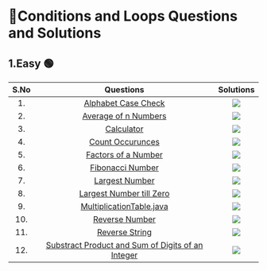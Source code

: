 # 📝Conditions and Loops Questions and  Solutions
## 1.Easy 🟢
| S.No | Questions | Solutions |
| :---: | :---: | :---: |
| 1. | [Alphabet Case Check](https://www.geeksforgeeks.org/check-whether-the-given-character-is-in-upper-case-lower-case-or-non-alphabetic-character/) |   <a href="https://github.com/Aritra101/DSA/blob/master/Solutions/Conditions%20and%20Loops/Easy/AlphabetCaseCheck.java"><img src="https://img.shields.io/badge/Solution-green"></a>    |
| 2. | [Average of n Numbers](https://www.javatpoint.com/program-to-print-the-average-of-n-numbers) |   <a href="https://github.com/Aritra101/DSA/blob/master/Solutions/Conditions%20and%20Loops/Easy/Average_of_n_Numbers.java"><img src="https://img.shields.io/badge/Solution-green"></a>    |
| 3. | [Calculator](https://www.geeksforgeeks.org/basic-calculator-program-using-java/) |   <a href="https://github.com/Aritra101/DSA/blob/master/Solutions/Conditions%20and%20Loops/Easy/Calculator.java"><img src="https://img.shields.io/badge/Solution-green"></a>    |
| 4. | [Count Occurunces](https://prepinsta.com/java-program/occurrence-of-a-x-digit-in-a-given-number/) |   <a href="https://github.com/Aritra101/DSA/blob/master/Solutions/Conditions%20and%20Loops/Easy/CountOccurrences.java"><img src="https://img.shields.io/badge/Solution-green"></a>    |
| 5. | [Factors of a Number](https://www.programiz.com/java-programming/examples/factors-number) |   <a href="https://github.com/Aritra101/DSA/blob/master/Solutions/Conditions%20and%20Loops/Easy/FactorsofaNumber.java"><img src="https://img.shields.io/badge/Solution-green"></a>    |
| 6. | [Fibonacci Number](https://www.javatpoint.com/fibonacci-series-in-java) |   <a href="https://github.com/Aritra101/DSA/blob/master/Solutions/Conditions%20and%20Loops/Easy/FibonacciNumber.java"><img src="https://img.shields.io/badge/Solution-green"></a>    |
| 7. | [Largest Number](https://www.javatpoint.com/java-program-to-find-largest-of-three-numbers) |   <a href="https://github.com/Aritra101/DSA/blob/master/Solutions/Conditions%20and%20Loops/Easy/LargestNumber.java"><img src="https://img.shields.io/badge/Solution-green"></a>    |
| 8. | [Largest Number till Zero](https://www.codeproject.com/Questions/5346266/Take-integer-inputs-till-the-user-enters-0-and-pri) |   <a href="https://github.com/Aritra101/DSA/blob/master/Solutions/Conditions%20and%20Loops/Easy/Largest_Number_Till_Zero.java"><img src="https://img.shields.io/badge/Solution-green"></a>    |
| 9. | [MultiplicationTable.java](https://www.programiz.com/java-programming/examples/multiplication-table) |   <a href="https://github.com/Aritra101/DSA/blob/master/Solutions/Conditions%20and%20Loops/Easy/MultiplicationTable.java"><img src="https://img.shields.io/badge/Solution-green"></a>    |
| 10. | [Reverse Number](https://www.geeksforgeeks.org/java-program-to-reverse-a-number/) |   <a href="https://github.com/Aritra101/DSA/blob/master/Solutions/Conditions%20and%20Loops/Easy/ReverseNumber.java"><img src="https://img.shields.io/badge/Solution-green"></a>    |
|11. | [Reverse String](https://www.geeksforgeeks.org/reverse-a-string-in-java/) |   <a href="https://github.com/Aritra101/DSA/blob/master/Solutions/Conditions%20and%20Loops/Easy/ReverseaString.java"><img src="https://img.shields.io/badge/Solution-green"></a>    |
|12. | [Substract Product and Sum of Digits of an Integer](https://leetcode.com/problems/subtract-the-product-and-sum-of-digits-of-an-integer/) |   <a href="https://github.com/Aritra101/DSA/blob/master/Solutions/Conditions%20and%20Loops/Easy/ReverseaString.java"><img src="https://img.shields.io/badge/Solution-green"></a>    |
